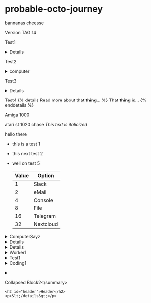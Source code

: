 # probable-octo-journey
bannanas
cheesse

Version TAG 14

Test1
<details>computer
  test line1
  </details>

Test2
<details><summary>
  computer
  </summary>
  test line1
  </details>
  

Test3
<details>
  
This is an H1
=============

This is an H2
-------------
  test line1
  </details>
  
Test4
{% details Read more about that **thing**... %}
  That **thing** is...
{% enddetails %}

Amiga 1000

atari st 1020
chase
*This text is italicized*

hello there
- this is a test 1
- this next test 2
- well on test 5

  
  | Value | Option        |
  |-------|---------------|
  | 1     | Slack         |
  | 2     | eMail         |
  | 4     | Console       |
  | 8     | File          |
  | 16    | Telegram      |
  | 32    | Nextcloud     |
  
<details><summary>ComputerSayz</summary>
  
  Hello there peoplez
  
  </details>
  
<details>
  <h1 id="header">Header</h1>

  <p>Para<em>graph</em>withi 0</p>

  <blockquote>witin 1
    <p>quote witin 2</p>
  </blockquote>
</details>

<details>computer
  test line1
  </details>

<details>
  <summary>Worker1
  </summary>
  <h1 id="header">Header</h1>

  <p>Para<em>graph</em>withi 0</p>

  <blockquote>witin 1
    <p>quote witin 2</p>
  </blockquote>
</details>


<details><summary>Test1</summary>
  <h1 id="header">Header</h1>

  <p>Para<em>graph</em>withi 0</p>

  <blockquote>witin 1
    <p>quote witin 2</p>
  </blockquote>
</details>

<details>
  <summary>Coding1
  </summary>
    
  | Value | Option        |
  |-------|---------------|
  | 1     | Slack         |
  | 2     | eMail         |
  | 4     | Console       |
  | 8     | File          |
  | 16    | Telegram      |
  | 32    | Nextcloud     |
  
  This is test line
  \n\n## Header\n</details>
  
<details>
  <summary>
    <p>Collapsed Block2&lt;/summary&gt;</p>

    <h2 id="header">Header</h2>
    <p>&lt;/details&gt;</p>
  </summary>
</details>
